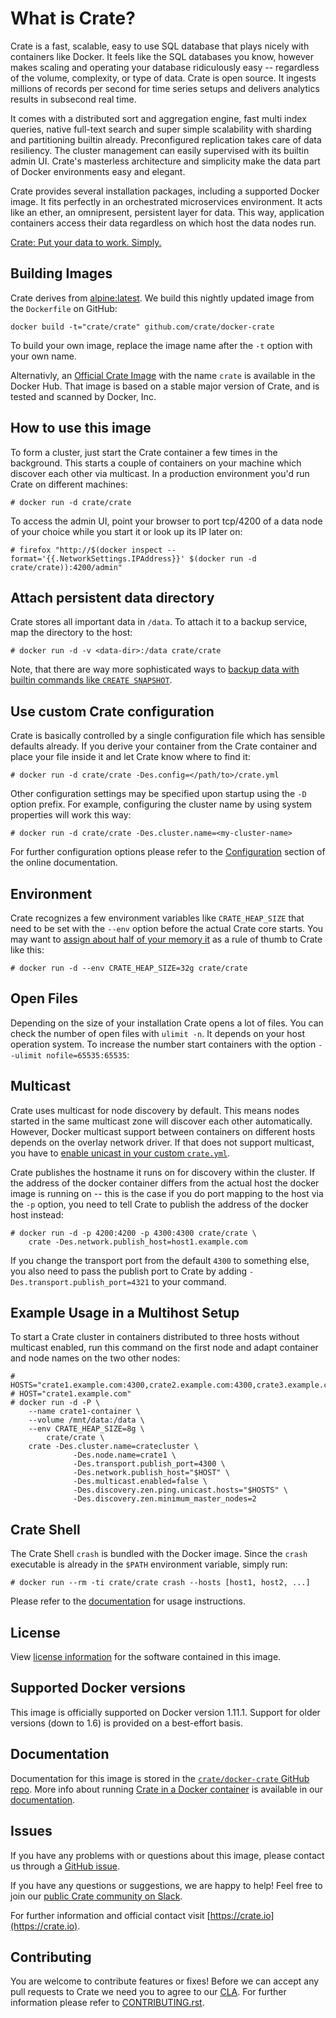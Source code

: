 # What is Crate?

Crate is a fast, scalable, easy to use SQL database that plays nicely
with containers like Docker. It feels like the SQL databases you know,
however makes scaling and operating your database ridiculously easy --
regardless of the volume, complexity, or type of data. Crate is open
source. It ingests millions of records per second for time series
setups and delivers analytics results in subsecond real time.

It comes with a distributed sort and aggregation engine, fast multi
index queries, native full-text search and super simple scalability
with sharding and partitioning builtin already. Preconfigured
replication takes care of data resiliency. The cluster management can
easily supervised with its builtin admin UI. Crate's masterless
architecture and simplicity make the data part of Docker environments
easy and elegant.

Crate provides several installation packages, including a supported
Docker image. It fits perfectly in an orchestrated microservices
environment. It acts like an ether, an omnipresent, persistent layer
for data. This way, application containers access their data
regardless on which host the data nodes run.

[Crate: Put your data to work. Simply.](https://crate.io/)

## Building Images

Crate derives from
[alpine:latest](https://hub.docker.com/_/alpine/). We build this
nightly updated image from the `Dockerfile` on GitHub:

    docker build -t="crate/crate" github.com/crate/docker-crate

To build your own image, replace the image name after the `-t` option
with your own name.

Alternativly, an [Official Crate
Image](https://hub.docker.com/_/crate/) with the name `crate` is
available in the Docker Hub. That image is based on a stable major
version of Crate, and is tested and scanned by Docker, Inc.

## How to use this image

To form a cluster, just start the Crate container a few times in the
background. This starts a couple of containers on your machine which
discover each other via multicast. In a production environment you'd
run Crate on different machines:

```console
# docker run -d crate/crate
```

To access the admin UI, point your browser to port tcp/4200 of a data
node of your choice while you start it or look up its IP later on:

```console
# firefox "http://$(docker inspect --format='{{.NetworkSettings.IPAddress}}' $(docker run -d crate/crate)):4200/admin"
```

## Attach persistent data directory

Crate stores all important data in `/data`. To attach it to a backup
service, map the directory to the host:

```console
# docker run -d -v <data-dir>:/data crate/crate
```

Note, that there are way more sophisticated ways to [backup data with
builtin commands like `CREATE
SNAPSHOT`](https://crate.io/a/backing-up-and-restoring-crate/).

## Use custom Crate configuration

Crate is basically controlled by a single configuration file which has
sensible defaults already. If you derive your container from the Crate
container and place your file inside it and let Crate know where to
find it:

```console
# docker run -d crate/crate -Des.config=</path/to>/crate.yml
```

Other configuration settings may be specified upon startup using the
`-D` option prefix. For example, configuring the cluster name by using
system properties will work this way:

```console
# docker run -d crate/crate -Des.cluster.name=<my-cluster-name>
```

For further configuration options please refer to the
[Configuration](https://crate.io/docs/stable/configuration.html)
section of the online documentation.

## Environment

Crate recognizes a few environment variables like `CRATE_HEAP_SIZE`
that need to be set with the `--env` option before the actual Crate
core starts. You may want to [assign about half of your memory
it](https://crate.io/docs/reference/en/latest/configuration.html#crate-heap-size)
as a rule of thumb to Crate like this:

```console
# docker run -d --env CRATE_HEAP_SIZE=32g crate/crate
```

## Open Files

Depending on the size of your installation Crate opens a lot of
files. You can check the number of open files with `ulimit -n`. It
depends on your host operation system. To increase the number start
containers with the option `--ulimit nofile=65535:65535`:

## Multicast

Crate uses multicast for node discovery by default. This means nodes
started in the same multicast zone will discover each other
automatically. However, Docker multicast support between containers on
different hosts depends on the overlay network driver. If that does
not support multicast, you have to [enable unicast in your custom
`crate.yml`](https://crate.io/docs/reference/best_practice/multi_node_setup.html).

Crate publishes the hostname it runs on for discovery within the
cluster. If the address of the docker container differs from the
actual host the docker image is running on -- this is the case if you
do port mapping to the host via the `-p` option, you need to tell
Crate to publish the address of the docker host instead:

```console
# docker run -d -p 4200:4200 -p 4300:4300 crate/crate \
    crate -Des.network.publish_host=host1.example.com
```

If you change the transport port from the default `4300` to something
else, you also need to pass the publish port to Crate by adding
`-Des.transport.publish_port=4321` to your command.

## Example Usage in a Multihost Setup

To start a Crate cluster in containers distributed to three hosts
without multicast enabled, run this command on the first node and
adapt container and node names on the two other nodes:

```console
# HOSTS="crate1.example.com:4300,crate2.example.com:4300,crate3.example.com:4300"
# HOST="crate1.example.com"
# docker run -d -P \
    --name crate1-container \
    --volume /mnt/data:/data \
    --env CRATE_HEAP_SIZE=8g \
        crate/crate \
	crate -Des.cluster.name=cratecluster \
              -Des.node.name=crate1 \
              -Des.transport.publish_port=4300 \
              -Des.network.publish_host="$HOST" \
              -Des.multicast.enabled=false \
              -Des.discovery.zen.ping.unicast.hosts="$HOSTS" \
              -Des.discovery.zen.minimum_master_nodes=2
```

## Crate Shell

The Crate Shell `crash` is bundled with the Docker image. Since the
`crash` executable is already in the `$PATH` environment variable,
simply run:

```console
# docker run --rm -ti crate/crate crash --hosts [host1, host2, ...]
```

Please refer to the
[documentation](https://crate.io/docs/projects/crash/en/latest/) for
usage instructions.

## License

View [license
information](https://github.com/crate/crate/blob/master/LICENSE.txt)
for the software contained in this image.

## Supported Docker versions

This image is officially supported on Docker version 1.11.1. Support
for older versions (down to 1.6) is provided on a best-effort basis.

## Documentation

Documentation for this image is stored in the [`crate/docker-crate`
GitHub repo](https://github.com/crate/docker-crate). More info about
running [Crate in a Docker container](https://crate.io/c/docker) is
available in our [documentation](https://crate.io/docs).

## Issues

If you have any problems with or questions about this image, please
contact us through a [GitHub
issue](https://github.com/crate/docker-crate/issues).

If you have any questions or suggestions, we are happy to help! Feel
free to join our [public Crate community on
Slack](https://crate.io/docs/support/slackin/).

For further information and official contact visit
[https://crate.io](https://crate.io).

## Contributing

You are welcome to contribute features or fixes! Before we can accept
any pull requests to Crate we need you to agree to our
[CLA](https://crate.io/community/contribute/). For further information
please refer to
[CONTRIBUTING.rst](https://github.com/crate/crate/blob/master/CONTRIBUTING.rst).

